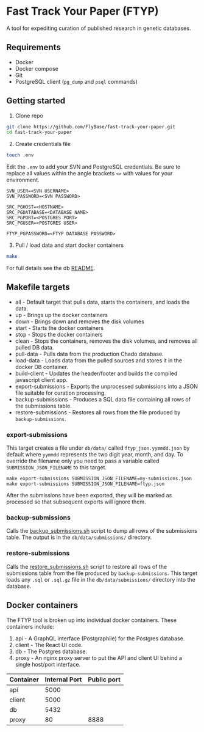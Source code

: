 # Fast Track Your Paper (FTYP)

A tool for expediting curation of published research in genetic databases.

## Requirements

* Docker
* Docker compose
* Git
* PostgreSQL client (`pg_dump` and `psql` commands)

## Getting started

1. Clone repo
```bash
git clone https://github.com/FlyBase/fast-track-your-paper.git
cd fast-track-your-paper
```

2. Create credentials file

```bash
touch .env
```

Edit the `.env` to add your SVN and PostgreSQL credentials.  Be sure to replace all values within the 
angle brackets `<>` with values for your environment.

```
SVN_USER=<SVN USERNAME>
SVN_PASSWORD=<SVN PASSWORD>

SRC_PGHOST=<HOSTNAME>
SRC_PGDATABASE=<DATABASE NAME>
SRC_PGPORT=<POSTGRES PORT>
SRC_PGUSER=<POSTGRES USER>

FTYP_PGPASSWORD=<FTYP DATABASE PASSWORD>
```

3. Pull / load data and start docker containers

```bash
make
```

For full details see the db [README](./db/README.md).

## Makefile targets

* all - Default target that pulls data, starts the containers, and loads the data.
* up - Brings up the docker containers
* down - Brings down and removes the disk volumes
* start - Starts the docker containers
* stop - Stops the docker containers
* clean - Stops the containers, removes the disk volumes, and removes all pulled DB data.
* pull-data - Pulls data from the production Chado database.
* load-data - Loads data from the pulled sources and stores it in the docker DB container.
* build-client - Updates the header/footer and builds the compiled javascript client app.
* export-submissions - Exports the unprocessed submissions into a JSON file suitable for curation processing.
* backup-submissions - Produces a SQL data file containing all rows of the submissions table.
* restore-submissions - Restores all rows from the file produced by `backup-submissions`.

### export-submissions

This target creates a file under `db/data/` called `ftyp_json.yymmdd.json` by default where `yymmdd` 
represents the two digit year, month, and day. To override the filename only you need to pass a variable called
`SUBMISSION_JSON_FILENAME` to this target.

```
make export-submissions SUBMISSION_JSON_FILENAME=my-submissions.json
make export-submissions SUBMISSION_JSON_FILENAME=ftyp.json
```

After the submissions have been exported, they will be marked as processed so that
subsequent exports will ignore them.

### backup-submissions

Calls the [backup_submissions.sh](./db/scripts/backup_submissions.sh) script to dump all rows
of the submissions table. The output is in the `db/data/submissions/` directory.

### restore-submissions

Calls the [restore_submissions.sh](./db/scripts/restore_submissions.sh) script to restore all
rows of the submissions table from the file produced by `backup-submissions`. This target loads 
any `.sql` or `.sql.gz` file in the `db/data/submissions/` directory into the database.

## Docker containers

The FTYP tool is broken up into individual docker containers.  These containers include:

1. api - A GraphQL interface (Postgraphile) for the Postgres database.
2. client - The React UI code.
3. db - The Postgres database.
4. proxy - An nginx proxy server to put the API and client UI behind a single host/port interface.

|Container|Internal Port|Public port|
|---------|------|------------------| 
| api     | 5000 | |
| client  | 5000 | |
| db      | 5432 | |
| proxy   | 80   | 8888 |
